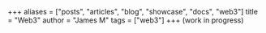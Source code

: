 +++
aliases = ["posts", "articles", "blog", "showcase", "docs", "web3"]
title = "Web3"
author = "James M"
tags = ["web3"]
+++
(work in progress)
